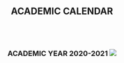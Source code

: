<div align="center" class="contentDiv">
<h2>ACADEMIC CALENDAR</h2>
<br/>
<br/>
<h3>ACADEMIC YEAR 2020-2021
<img src="images/cal.jpg"/>
<br/>
</h3></div>